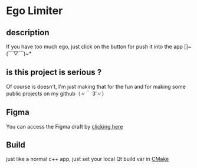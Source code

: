 # Ego Limiter
## description
If you have too much ego, just click on the button for push it into the app []~(￣▽￣)~*

## is this project is serious ?
Of course is doesn't, I'm just making that for the fun and for making some public projects on my github（〃｀ 3′〃）

## Figma
You can access the Figma draft by [clicking here](https://www.figma.com/file/DeZHYaQX3p7ABZa1z7ZXQc/Ego-Limiter?node-id=0%3A1)

## Build
just like a normal c++ app, just set your local Qt build var in [CMake](/CMakeLists.txt)